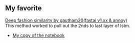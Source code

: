 ## My favorite 
[Deep fashion similarity by gautham20(fastai v1.xx & annoy)](https://jovian.ml/gautham20/e6bd87b3597e4a12bb601216b4d2289d)  
This method worked to pull out the 2nds to last layer of lstm.
- [My copy of the notebook](https://github.com/Daniel-R-Armstrong/Alices-Restaurant/blob/master/image_similarity/deepFashion_Similar_Images_Annoy.ipynb)
